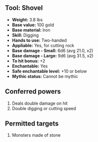 ## Tool: Shovel
- **Weight:** 3.8 lbs
- **Base value:** 100 gold
- **Base material:** Iron
- **Skill:** Digging
- **Hands to use:** Two-handed
- **Appliable:** Yes, for cutting rock
- **Base damage - Small:** 6d6 (avg 21.0, x2)
- **Base damage - Large:** 9d6 (avg 31.5, x2)
- **To hit bonus:** +2
- **Enchantable:** Yes
- **Safe enchantable level:** +10 or below
- **Mythic status:** Cannot be mythic
## Conferred powers
1. Deals double damage on hit
2. Double digging or cutting speed
## Permitted targets
1. Monsters made of stone
